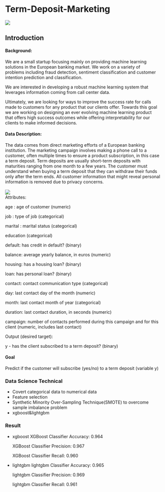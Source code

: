 # Term-Deposit-Marketing
![](https://github.com/selene009/Term-Deposit-Marketing/blob/main/src%3Dhttp___www.heinzmann-online.de_nineT_money.gif%26refer%3Dhttp___www.heinzmann-online.gif)

## Introduction
#### Background:

We are a small startup focusing mainly on providing machine learning solutions in the European banking market. We work on a variety of problems including fraud detection, sentiment classification and customer intention prediction and classification.

We are interested in developing a robust machine learning system that leverages information coming from call center data.

Ultimately, we are looking for ways to improve the success rate for calls made to customers for any product that our clients offer. Towards this goal we are working on designing an ever evolving machine learning product that offers high success outcomes while offering interpretability for our clients to make informed decisions.

#### Data Description:

The data comes from direct marketing efforts of a European banking institution. The marketing campaign involves making a phone call to a customer, often multiple times to ensure a product subscription, in this case a term deposit. Term deposits are usually short-term deposits with maturities ranging from one month to a few years. The customer must understand when buying a term deposit that 
they can withdraw their funds only after the term ends. All customer information that might reveal personal information is removed due to privacy concerns.<br>
<br>
![](https://github.com/selene009/Term-Deposit-Marketing/blob/main/1664253480606.png)
<br>
Attributes:

age : age of customer (numeric)

job : type of job (categorical)

marital : marital status (categorical)

education (categorical)

default: has credit in default? (binary)

balance: average yearly balance, in euros (numeric)

housing: has a housing loan? (binary)

loan: has personal loan? (binary)

contact: contact communication type (categorical)

day: last contact day of the month (numeric)

month: last contact month of year (categorical)

duration: last contact duration, in seconds (numeric)

campaign: number of contacts performed during this campaign and for this client (numeric, includes last contact)

Output (desired target):

y - has the client subscribed to a term deposit? (binary)

#### Goal
Predict if the customer will subscribe (yes/no) to a term deposit (variable y)

### Data Science Technical 
* Covert categorical data to numerical data
* Feature selection
* Synthetic Minority Over-Sampling Technique(SMOTE) to overcome sample imbalance problem
* xgboost&lightgbm 
### Result
* xgboost 
  XGBoost Classifier Accuracy: 0.964

  XGBoost Classifier Precision: 0.967

  XGBoost Classifier Recall: 0.960
 * lightgbm 
    lightgbm Classifier Accuracy: 0.965

    lightgbm Classifier Precision: 0.969

    lightgbm Classifier Recall: 0.961
